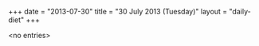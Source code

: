 +++
date = "2013-07-30"
title = "30 July 2013 (Tuesday)"
layout = "daily-diet"
+++

<p>&lt;no entries&gt;</p>